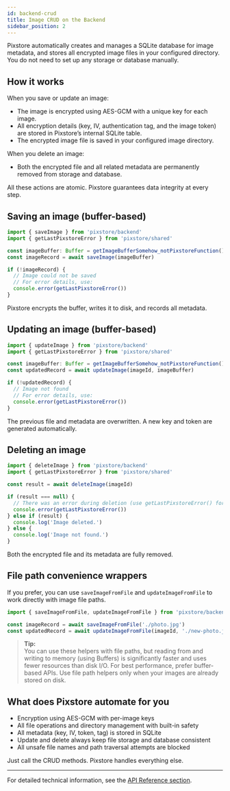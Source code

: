 ```yaml
---
id: backend-crud
title: Image CRUD on the Backend
sidebar_position: 2
---
```


Pixstore automatically creates and manages a SQLite database for image metadata, and stores all encrypted image files in your configured directory.
You do not need to set up any storage or database manually.

## How it works

When you save or update an image:

- The image is encrypted using AES-GCM with a unique key for each image.
- All encryption details (key, IV, authentication tag, and the image token) are stored in Pixstore’s internal SQLite table.
- The encrypted image file is saved in your configured image directory.

When you delete an image:

- Both the encrypted file and all related metadata are permanently removed from storage and database.

All these actions are atomic. Pixstore guarantees data integrity at every step.

## Saving an image (buffer-based)

```ts
import { saveImage } from 'pixstore/backend'
import { getLastPixstoreError } from 'pixstore/shared'

const imageBuffer: Buffer = getImageBufferSomehow_notPixstoreFunction() // e.g. uploaded file, network fetch
const imageRecord = await saveImage(imageBuffer)

if (!imageRecord) {
  // Image could not be saved
  // For error details, use:
  console.error(getLastPixstoreError())
}
```

Pixstore encrypts the buffer, writes it to disk, and records all metadata.

## Updating an image (buffer-based)

```ts
import { updateImage } from 'pixstore/backend'
import { getLastPixstoreError } from 'pixstore/shared'

const imageBuffer: Buffer = getImageBufferSomehow_notPixstoreFunction() // e.g. uploaded file, network fetch
const updatedRecord = await updateImage(imageId, imageBuffer)

if (!updatedRecord) {
  // Image not found
  // For error details, use:
  console.error(getLastPixstoreError())
}
```

The previous file and metadata are overwritten.
A new key and token are generated automatically.

## Deleting an image

```ts
import { deleteImage } from 'pixstore/backend'
import { getLastPixstoreError } from 'pixstore/shared'

const result = await deleteImage(imageId)

if (result === null) {
  // There was an error during deletion (use getLastPixstoreError() for details)
  console.error(getLastPixstoreError())
} else if (result) {
  console.log('Image deleted.')
} else {
  console.log('Image not found.')
}
```

Both the encrypted file and its metadata are fully removed.

## File path convenience wrappers

If you prefer, you can use `saveImageFromFile` and `updateImageFromFile` to work directly with image file paths.

```ts
import { saveImageFromFile, updateImageFromFile } from 'pixstore/backend'

const imageRecord = await saveImageFromFile('./photo.jpg')
const updatedRecord = await updateImageFromFile(imageId, './new-photo.jpg')
```

> **Tip:**  
> You can use these helpers with file paths, but reading from and writing to memory (using Buffers) is significantly faster and uses fewer resources than disk I/O. For best performance, prefer buffer-based APIs. Use file path helpers only when your images are already stored on disk.

## What does Pixstore automate for you

- Encryption using AES-GCM with per-image keys
- All file operations and directory management with built-in safety
- All metadata (key, IV, token, tag) is stored in SQLite
- Update and delete always keep file storage and database consistent
- All unsafe file names and path traversal attempts are blocked

Just call the CRUD methods. Pixstore handles everything else.

---

For detailed technical information, see the [API Reference section](../api-reference/backend/image-service).
